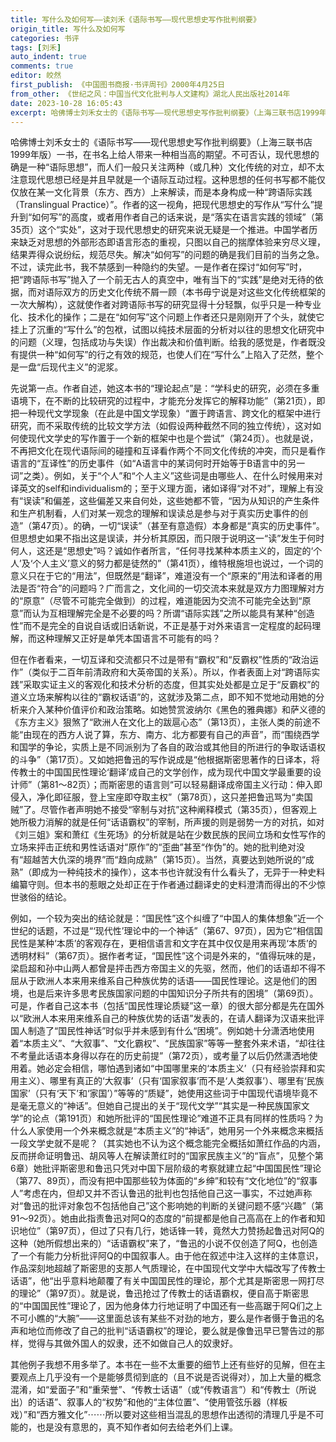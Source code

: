 ```yaml
---
title: 写什么及如何写——读刘禾《语际书写——现代思想史写作批判纲要》
origin_title: 写什么及如何写
categories: 书评
tags: [刘禾]
auto_indent: true
comments: true
editor: 皎然
first_publish: 《中国图书商报·书评周刊》2000年4月25日
from_other: 《世纪之风：中国当代文化批判与人文建构》湖北人民出版社2014年
date: 2023-10-28 16:05:43
excerpt: 哈佛博士刘禾女士的《语际书写——现代思想史写作批判纲要》（上海三联书店1999年版）一书，在书名上给人带来一种相当高的期望。不可否认，现代思想的确是一种“语际思想”，而人们一般只关注两种（或几种）文化传统的对立，却不太注意现代思想已经是并且早就是一个语际互动过程。这种思想的任何书写都不能仅仅放在某一文化背景（东方、西方）上来解读，而是本身构成一种“跨语际实践”。作者的这一视角，把现代思想史的写作从“写什么”提升到“如何写”的高度，或者用作者自己的话来说，是“落实在语言实践的领域”这个“实处”，这对于现代思想史的研究来说无疑是一个推进。
---
```

哈佛博士刘禾女士的《语际书写——现代思想史写作批判纲要》（上海三联书店1999年版）一书，在书名上给人带来一种相当高的期望。不可否认，现代思想的确是一种“语际思想”，而人们一般只关注两种（或几种）文化传统的对立，却不太注意现代思想已经是并且早就是一个语际互动过程。这种思想的任何书写都不能仅仅放在某一文化背景（东方、西方）上来解读，而是本身构成一种“跨语际实践（Translingual Practice）”。作者的这一视角，把现代思想史的写作从“写什么”提升到“如何写”的高度，或者用作者自己的话来说，是“落实在语言实践的领域”（第35页）这个“实处”，这对于现代思想史的研究来说无疑是一个推进。中国学者历来缺乏对思想的外部形态即语言形态的重视，只图以自己的揣摩体验来穷尽义理，结果弄得众说纷纭，规范尽失。解决“如何写”的问题的确是我们目前的当务之急。不过，读完此书，我不禁感到一种隐约的失望。一是作者在探讨“如何写”时，把“跨语际书写”抛入了一个前无古人的真空中，唯有当下的“实践”是绝对无待的依据，而对语际双方的历史文化传统不屑一顾（本书毋宁说是对这些文化传统框架的一次大解构），这就使作者对跨语际书写的研究显得十分轻飘，似乎只是一种专业化、技术化的操作；二是在“如何写”这个问题上作者还只是刚刚开了个头，就使它挂上了沉重的“写什么”的包袱，试图以纯技术层面的分析对以往的思想文化研究中的问题（义理，包括成功与失误）作出裁决和价值判断。给我的感觉是，作者既没有提供一种“如何写”的行之有效的规范，也使人们在“写什么”上陷入了茫然，整个是一盘“后现代主义”的泥浆。

先说第一点。作者自述，她这本书的“理论起点”是：“学科史的研究，必须在多重语境下，在不断的比较研究的过程中，才能充分发挥它的解释功能”（第21页），即把一种现代文学现象（在此是中国文学现象）“置于跨语言、跨文化的框架中进行研究，而不采取传统的比较文学方法（如假设两种截然不同的独立传统），这对如何使现代文学史的写作置于一个新的框架中也是个尝试”（第24页）。也就是说，不再把文化在现代语际间的碰撞和互译看作两个不同文化传统的冲突，而只是看作语言的“互译性”的历史事件（如“A语言中的某词何时开始等于B语言中的另一词”之类）。例如，关于“个人”和“个人主义”这些词是由哪些人、在什么时候用来对译英文的self和individualism的；至于义理方面，诸如译得“对不对”，理解上有没有“误读”和偏差，这些偏差又来自何处，这些她都不管，“因为从知识的产生条件和生产机制看，人们对某一观念的理解和误读总是参与对于真实历史事件的创造”（第47页）。的确，一切“误读”（甚至有意造假）本身都是“真实的历史事件”。但思想史如果不指出这是误读，并分析其原因，而只限于说明这一“读”发生于何时何人，这还是“思想史”吗？诚如作者所言，“任何寻找某种本质主义的，固定的‘个人’及‘个人主义’意义的努力都是徒然的”（第41页），维特根施坦也说过，一个词的意义只在于它的“用法”，但既然是“翻译”，难道没有一个“原来的”用法和译者的用法是否“符合”的问题吗？广而言之，文化间的一切交流本来就是双方力图理解对方的“原意”（尽管不可能完全做到）的过程，难道能因为交流不可能完全达到“原意”而认为互相理解完全是不必要的吗？所谓“语际实践”之所以能具有某种“创造性”而不是完全的自说自话或旧话新说，不正是基于对外来语言一定程度的起码理解，而这种理解又正好是单凭本国语言不可能有的吗？

但在作者看来，一切互译和交流都只不过是带有“霸权”和“反霸权”性质的“政治运作”（类似于二百年前清政府和大英帝国的关系）。所以，作者表面上对“跨语际实践”采取实证主义的客观化和技术分析的态度，但其实处处都是立足于“反霸权”的道义立场来解构以往的“霸权话语”的，这就涉及第二点，即不知不觉地动用她的分析来介入某种价值评价和政治策略。如她赞赏波纳尔《黑色的雅典娜》和萨义德的《东方主义》狠煞了“欧洲人在文化上的跋扈心态”（第13页），主张人类的前途不能“由现在的西方人说了算，东方、南方、北方都要有自己的声音”，而“围绕西学和国学的争论，实质上是不同派别为了各自的政治或其他目的所进行的争取话语权的斗争”（第17页）。又如她把鲁迅的写作说成是“他根据斯密思著作的日译本，将传教士的中国国民性理论‘翻译’成自己的文学创作，成为现代中国文学最重要的设计师”（第81～82页）；而斯密思的语言则“可以轻易翻译成帝国主义行动：伸入即侵入，净化即征服，登上宝座即夺取主权”（第78页），这只差把鲁迅骂为“卖国贼”了。尽管作者声明她不接受“宰制与对抗”这种阐释模式（第35页），但客观上她所极力消解的就是任何“话语霸权”的宰制，所声援的则是弱势一方的对抗，如对《刘三姐》案和萧红《生死场》的分析就是站在少数民族的民间立场和女性写作的立场来抨击正统和男性话语对“原作”的“歪曲”甚至“作伪”的。她的批判绝对没有“超越苦大仇深的境界”而“趋向成熟”（第15页）。当然，真要达到她所说的“成熟”（即成为一种纯技术的操作），这本书也许就没有什么看头了，无异于一种史料编纂守则。但本书的惹眼之处却正在于作者通过翻译史的史料澄清而得出的不少惊世骇俗的结论。

例如，一个较为突出的结论就是：“国民性”这个纠缠了“中国人的集体想象”近一个世纪的话题，不过是“‘现代性’理论中的一个神话”（第67、97页），因为它“相信国民性是某种‘本质’的客观存在，更相信语言和文字在其中仅仅是用来再现‘本质’的透明材料”（第67页）。据作者考证，“国民性”这个词是外来的，“值得玩味的是，梁启超和孙中山两人都曾是抨击西方帝国主义的先驱，然而，他们的话语却不得不屈从于欧洲人本来用来维系自己种族优势的话语——国民性理论。这是他们的困境，也是后来许多思考民族国家问题的中国知识分子所共有的困境”（第69页）。可是，作者自己这本书（包括“国民性理论质疑”这一章）的很大部分都是先在国外以“欧洲人本来用来维系自己的种族优势的话语”发表的，在请人翻译为汉语来批评国人制造了“国民性神话”时似乎并未感到有什么“困境”。例如她十分潇洒地使用着“本质主义”、“大叙事”、“文化霸权”、“民族国家”等等一整套外来术语，“却往往不考量此话语本身得以存在的历史前提”（第72页），或考量了以后仍然潇洒地使用着。她必定会相信，哪怕遇到诸如“中国哪里来的‘本质主义’（只有经验崇拜和实用主义）、哪里有真正的‘大叙事’（只有‘国家叙事’而不是‘人类叙事’）、哪里有‘民族国家’（只有‘天下’和‘家国’）”等等的“质疑”，她使用这些词于中国现代语境毕竟不是毫无意义的“神话”。但她自己提出的关于“现代文学”“其实是一种民族国家文学”的论点（第191页）和她所批评的“国民性理论”难道不正具有同样的性质吗？为什么人家使用一个外来概念就是“本质主义”的“神话”，她用另一个外来概念来概括一段文学史就不是呢？（其实她也不认为这个概念能完全概括如萧红作品的内涵，反而拼命证明鲁迅、胡风等人在解读萧红时的“国家民族主义”的“盲点”，见整个第6章）她批评斯密思和鲁迅只凭对中国下层阶级的考察就建立起“中国国民性”理论（第77、89页），而没有把中国那些较为体面的“乡绅”和较有“文化地位”的“叙事人”考虑在内，但却又并不否认鲁迅的批判也包括他自己这一事实，不过她声称对“鲁迅的批评对象包不包括他自己”这个影响她的判断的关键问题不感“兴趣”（第91～92页）。她由此指责鲁迅对阿Q的态度的“前提都是他自己高高在上的作者和知识地位”（第97页），但过了只有几行，她话锋一转，竟然大力赞扬起鲁迅对阿Q的这种（她所假想出来的）“话语霸权”来了，“鲁迅的小说不仅创造了阿Q，也创造了一个有能力分析批评阿Q的中国叙事人。由于他在叙述中注入这样的主体意识，作品深刻地超越了斯密思的支那人气质理论，在中国现代文学中大幅改写了传教士话语”，他“出乎意料地颠覆了有关中国国民性的理论，那个尤其是斯密思一网打尽的理论”（第97页）。就是说，鲁迅抢过了传教士的话语霸权，便自高于斯密思的“中国国民性”理论了，因为他身体力行地证明了中国还有一些高踞于阿Q们之上不可小瞧的“大腕”——这里面总该有某些不对劲的地方，要么是作者慑于鲁迅的名声和地位而修改了自己的批判“话语霸权”的理论，要么就是像鲁迅早已警告过的那样，觉得与其做外国人的奴隶，还不如做自己人的奴隶好。

其他例子我想不用多举了。本书在一些不太重要的细节上还有些好的见解，但在主要观点上几乎没有一个是能够贯彻到底的（且不说是否说得对），加上大量的概念混淆，如“爱面子”和“重荣誉”、“传教士话语”（或“传教语言”）和“传教士（所说出）的话语”、叙事人的“权势”和他的“主体位置”、“使用管弦乐器（样板戏）”和“西方雅文化”⋯⋯所以要对这些相当混乱的思想作出透彻的清理几乎是不可能的，也是没有意思的，真不知作者如何去给老外们上课。